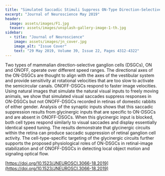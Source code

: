 ```yaml
---
title: "Simulated Saccadic Stimuli Suppress ON-Type Direction-Selective Retinal Ganglion Cells via Glycinergic Inhibition"
excerpt: "Journal of Neuroscience May 2019"
header:
  image: assets/images/F1.jpg
  teaser: assets/images/unsplash-gallery-image-1-th.jpg
sidebar:
  - title: "Journal of Neuroscience"
    image: assets/images/jn_cover.jpg
    image_alt: "Issue Cover"
    text: "29 May 2019, Volume 39, Issue 22, Pages 4312-4322"
---
```


Two types of mammalian direction-selective ganglion cells (DSGCs), ON and ONOFF, operate over different speed ranges. 
The directional axes of the ON-DSGCs are thought to align with the axes of the vestibular system and provide 
sensitivity at rotational velocities that are too slow to activate the semicircular canals. ONOFF-DSGCs respond to 
faster image velocities. Using natural images that simulate the natural visual inputs to freely moving animals, we 
show that simulated visual saccades suppress responses in ON-DSGCs but not ONOFF-DSGCs recorded in retinas of 
domestic rabbits of either gender. Analysis of the synaptic inputs shows that this saccadic suppression results 
from glycinergic inputs that are specific to ON-DSGCs and are absent in ONOFF-DSGCs. When this glycinergic input 
is blocked, both cell types respond similarly to visual saccades and display essentially identical speed tuning. 
The results demonstrate that glycinergic circuits within the retina can produce saccadic suppression of retinal 
ganglion cell activity. The cell-type-specific targeting of the glycinergic circuits further supports the proposed 
physiological roles of ON-DSGCs in retinal-image stabilization and of ONOFF-DSGCs in detecting local object motion 
and signaling optical flow.


[https://doi.org/10.1523/JNEUROSCI.3066-18.2019](https://doi.org/10.1523/JNEUROSCI.3066-18.2019)